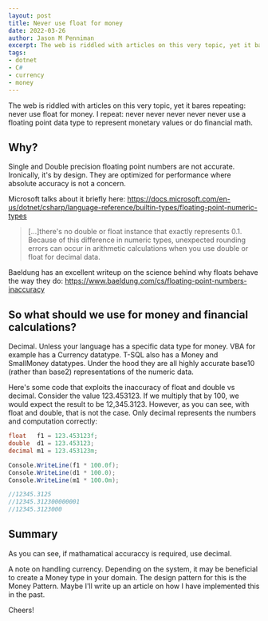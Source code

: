 ```yaml
---
layout: post
title: Never use float for money
date: 2022-03-26
author: Jason M Penniman
excerpt: The web is riddled with articles on this very topic, yet it bares repeating--never use float for money. I repeat--never never never never never use a floating point data type to represent monetary values or do financial math. So how do we handle money?
tags:
- dotnet
- C#
- currency
- money
---
```


The web is riddled with articles on this very topic, yet it bares repeating: never use float for money. I repeat: never never never never never use a floating point data type to represent monetary values or do financial math.

## Why?

Single and Double precision floating point numbers are not accurate. Ironically, it's by design. They are optimized for performance where absolute accuracy is not a concern.

Microsoft talks about it briefly here: https://docs.microsoft.com/en-us/dotnet/csharp/language-reference/builtin-types/floating-point-numeric-types

> [...]there's no double or float instance that exactly represents 0.1. Because of this difference in numeric types, unexpected rounding errors can occur in arithmetic calculations when you use double or float for decimal data.

Baeldung has an excellent writeup on the science behind why floats behave the way they do: https://www.baeldung.com/cs/floating-point-numbers-inaccuracy

## So what should we use for money and financial calculations?

Decimal. Unless your language has a specific data type for money.  VBA for example has a Currency datatype.  T-SQL also has a Money and SmallMoney datatypes. Under the hood they are all highly accurate base10 (rather than base2) representations of the numeric data.

Here's some code that exploits the inaccuracy of float and double vs decimal. Consider the value 123.453123. If we multiply that by 100, we would expect the result to be 12,345.3123. However, as you can see, with float and double, that is not the case. Only decimal represents the numbers and computation correctly:

``` csharp
float   f1 = 123.453123f;
double  d1 = 123.453123;
decimal m1 = 123.453123m;

Console.WriteLine(f1 * 100.0f);
Console.WriteLine(d1 * 100.0);
Console.WriteLine(m1 * 100.0m);

//12345.3125
//12345.312300000001
//12345.3123000
```

## Summary

As you can see, if mathamatical accuraccy is required, use decimal.

A note on handling currency. Depending on the system, it may be beneficial to create a Money type in your domain. The design pattern for this is the Money Pattern. Maybe I'll write up an article on how I have implemented this in the past.

Cheers!

